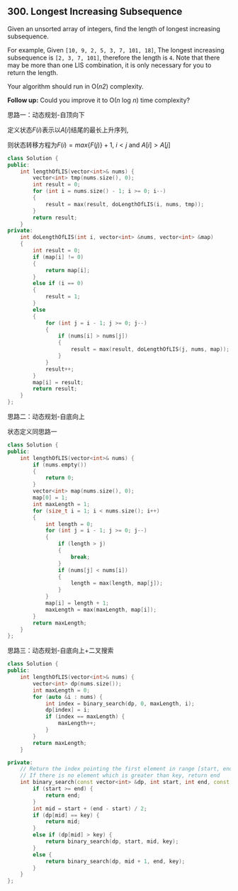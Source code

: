 ## 300. Longest Increasing Subsequence

Given an unsorted array of integers, find the length of longest increasing subsequence.

For example,
Given `[10, 9, 2, 5, 3, 7, 101, 18]`,
The longest increasing subsequence is `[2, 3, 7, 101]`, therefore the length is `4`. Note that there may be more than one LIS combination, it is only necessary for you to return the length.

Your algorithm should run in O(*n2*) complexity.

**Follow up:** Could you improve it to O(*n* log *n*) time complexity?

思路一：动态规划-自顶向下

定义状态$F(i)$表示以$A[i]$结尾的最长上升序列,

则状态转移方程为$F(i) = max\{F(j)\}+1$, $i < j$ and $A[i] > A[j]$

```c++
class Solution {
public:
	int lengthOfLIS(vector<int>& nums) {
		vector<int> tmp(nums.size(), 0);
		int result = 0;
		for (int i = nums.size() - 1; i >= 0; i--)
		{
			result = max(result, doLengthOfLIS(i, nums, tmp));
		}
		return result;
	}
private:
	int doLengthOfLIS(int i, vector<int> &nums, vector<int> &map)
	{
		int result = 0;
		if (map[i] != 0)
		{
			return map[i];
		}
		else if (i == 0)
		{
			result = 1;
		}
		else
		{
			for (int j = i - 1; j >= 0; j--)
			{
				if (nums[i] > nums[j])
				{
					result = max(result, doLengthOfLIS(j, nums, map));
				}
			}
			result++;
		}
		map[i] = result;
		return result;
	}
};
```

思路二：动态规划-自底向上

状态定义同思路一

```c++
class Solution {
public:
	int lengthOfLIS(vector<int>& nums) {
		if (nums.empty())
		{
			return 0;
		}
		vector<int> map(nums.size(), 0);
		map[0] = 1;
		int maxLength = 1;
		for (size_t i = 1; i < nums.size(); i++)
		{
			int length = 0;
			for (int j = i - 1; j >= 0; j--)
			{
				if (length > j)
				{
					break;
				}
				if (nums[j] < nums[i])
				{
					length = max(length, map[j]);
				}
			}
			map[i] = length + 1;
			maxLength = max(maxLength, map[i]);
		}
		return maxLength;
	}
};
```

思路三：动态规划-自底向上+二叉搜索

```c++
class Solution {
public:
	int lengthOfLIS(vector<int>& nums) {
		vector<int> dp(nums.size());
		int maxLength = 0;
		for (auto &i : nums) {
			int index = binary_search(dp, 0, maxLength, i);
			dp[index] = i;
			if (index == maxLength) {
				maxLength++;
			}
		}
		return maxLength;
	}

private:
	// Return the index pointing the first element in range [start, end) which is greater than key
	// If there is no element which is greater than key, return end
	int binary_search(const vector<int> &dp, int start, int end, const int &key) {
		if (start >= end) {
			return end;
		}
		int mid = start + (end - start) / 2;
		if (dp[mid] == key) {
			return mid;
		}
		else if (dp[mid] > key) {
			return binary_search(dp, start, mid, key);
		}
		else {
			return binary_search(dp, mid + 1, end, key);
		}
	}
};
```



